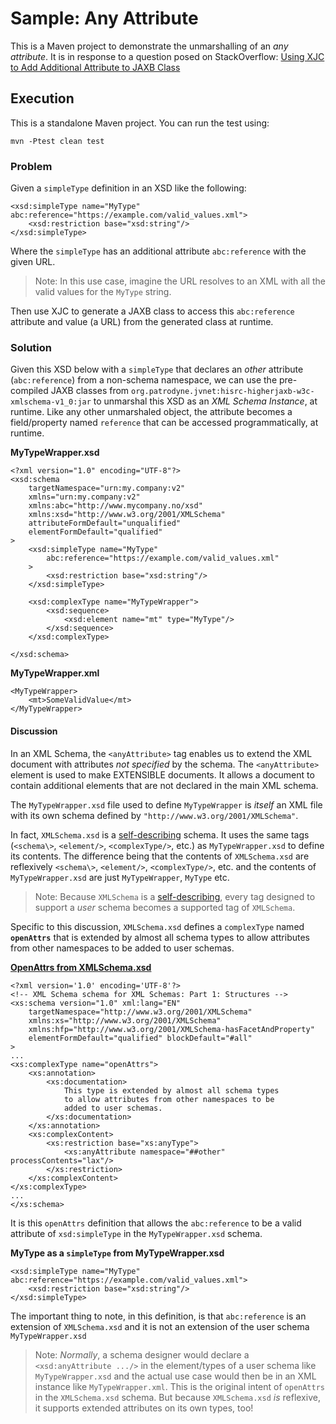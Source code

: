 # Sample: Any Attribute

This is a Maven project to demonstrate the unmarshalling of an *any attribute*. It is in response to a question posed on 
StackOverflow: [Using XJC to Add Additional Attribute to JAXB Class](https://stackoverflow.com/questions/77995165/)

## Execution

This is a standalone Maven project. You can run the test using:

~~~
mvn -Ptest clean test
~~~

### Problem

Given a `simpleType` definition in an XSD like the following:

~~~
<xsd:simpleType name="MyType" abc:reference="https://example.com/valid_values.xml">
    <xsd:restriction base="xsd:string"/>
</xsd:simpleType>
~~~

Where the `simpleType` has an additional attribute `abc:reference` with the given URL. 

> Note: In this use case, imagine the URL resolves to an XML with all the valid values for the `MyType` string.

Then use XJC to generate a JAXB class to access this `abc:reference` attribute and value (a URL) from the generated class at runtime.

### Solution

Given this XSD below with a `simpleType` that declares an *other* attribute (`abc:reference`) from a non-schema namespace, we can use the pre-compiled JAXB classes from `org.patrodyne.jvnet:hisrc-higherjaxb-w3c-xmlschema-v1_0:jar` to unmarshal this XSD as an *XML Schema Instance*, at runtime. Like any other unmarshaled object, the attribute becomes a field/property named `reference` that can be accessed programmatically, at runtime.

**MyTypeWrapper.xsd**
~~~
<?xml version="1.0" encoding="UTF-8"?>
<xsd:schema
    targetNamespace="urn:my.company:v2"
    xmlns="urn:my.company:v2"
    xmlns:abc="http://www.mycompany.no/xsd"
    xmlns:xsd="http://www.w3.org/2001/XMLSchema"
    attributeFormDefault="unqualified"
    elementFormDefault="qualified"
>
    <xsd:simpleType name="MyType"
        abc:reference="https://example.com/valid_values.xml"
    >
        <xsd:restriction base="xsd:string"/>
    </xsd:simpleType>

    <xsd:complexType name="MyTypeWrapper">
        <xsd:sequence>
            <xsd:element name="mt" type="MyType"/>
        </xsd:sequence>
    </xsd:complexType>

</xsd:schema>
~~~

**MyTypeWrapper.xml**
~~~
<MyTypeWrapper>
    <mt>SomeValidValue</mt>
</MyTypeWrapper>
~~~

#### Discussion

In an XML Schema, the `<anyAttribute>` tag enables us to extend the XML document with attributes *not specified* by the schema. The `<anyAttribute>` element is used to make EXTENSIBLE documents. It allows a document to contain additional elements that are not declared in the main XML schema.

The `MyTypeWrapper.xsd` file used to define `MyTypeWrapper` is *itself* an XML file with its own schema defined by `"http://www.w3.org/2001/XMLSchema"`.

In fact, `XMLSchema.xsd` is a [self-describing](https://www.w3.org/TR/NOTE-xml-schema-req#Principles) schema. It uses the same tags (`<schema\>`, `<element/>`, `<complexType/>`, etc.) as `MyTypeWrapper.xsd` to define its contents. The difference being that the contents of `XMLSchema.xsd` are reflexively `<schema\>`, `<element/>`, `<complexType/>`, etc. and the contents of `MyTypeWrapper.xsd` are just `MyTypeWrapper`, `MyType` etc.

> Note: Because `XMLSchema` is a [self-describing](https://www.w3.org/TR/NOTE-xml-schema-req#Principles), every tag designed to support a *user* schema becomes a supported tag of `XMLSchema`.

Specific to this discussion, `XMLSchema.xsd` defines a `complexType` named **`openAttrs`** that is extended by almost all schema types to allow attributes from other namespaces to be added to user schemas.

[**OpenAttrs from XMLSchema.xsd**](https://github.com/patrodyne/hisrc-higherjaxb/blob/75a6dad594c7078664b234d9b57588047978a239/w3c/schemas/src/main/resources/w3c/2001/XMLSchema.xsd#L100)
~~~
<?xml version='1.0' encoding='UTF-8'?>
<!-- XML Schema schema for XML Schemas: Part 1: Structures -->
<xs:schema version="1.0" xml:lang="EN"
    targetNamespace="http://www.w3.org/2001/XMLSchema"
    xmlns:xs="http://www.w3.org/2001/XMLSchema"
    xmlns:hfp="http://www.w3.org/2001/XMLSchema-hasFacetAndProperty"
    elementFormDefault="qualified" blockDefault="#all"
>
...
<xs:complexType name="openAttrs">
    <xs:annotation>
        <xs:documentation>
            This type is extended by almost all schema types
            to allow attributes from other namespaces to be
            added to user schemas.
        </xs:documentation>
    </xs:annotation>
    <xs:complexContent>
        <xs:restriction base="xs:anyType">
            <xs:anyAttribute namespace="##other" processContents="lax"/>
        </xs:restriction>
    </xs:complexContent>
</xs:complexType>
...
</xs:schema>
~~~

It is this `openAttrs` definition that allows the `abc:reference` to be a valid attribute of `xsd:simpleType` in the `MyTypeWrapper.xsd` schema.

**MyType as a `simpleType` from MyTypeWrapper.xsd**
~~~
<xsd:simpleType name="MyType" abc:reference="https://example.com/valid_values.xml">
    <xsd:restriction base="xsd:string"/>
</xsd:simpleType>
~~~

The important thing to note, in this definition, is that `abc:reference` is an extension of `XMLSchema.xsd` and it is not an extension of the user schema `MyTypeWrapper.xsd`

> Note: *Normally*, a schema designer would declare a `<xsd:anyAttribute .../>` in the element/types of a user schema like `MyTypeWrapper.xsd` and the actual use case would then be in an XML instance like `MyTypeWrapper.xml`. This is the original intent of `openAttrs` in the `XMLSchema.xsd` schema. But because `XMLSchema.xsd`
*is* reflexive, it supports extended attributes on its own types, too!



